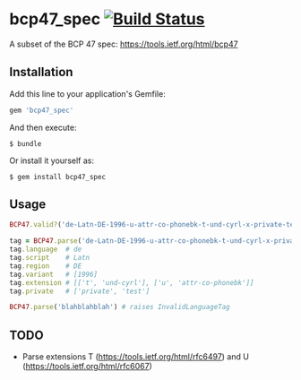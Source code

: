 # bcp47_spec [![Build Status](https://travis-ci.org/dadah89/bcp47_spec.svg?branch=master)](https://travis-ci.org/dadah89/bcp47_spec)
A subset of the BCP 47 spec: https://tools.ietf.org/html/bcp47

## Installation

Add this line to your application's Gemfile:

```ruby
gem 'bcp47_spec'
```

And then execute:
```
$ bundle
```

Or install it yourself as:
```
$ gem install bcp47_spec
```

## Usage

```ruby
BCP47.valid?('de-Latn-DE-1996-u-attr-co-phonebk-t-und-cyrl-x-private-test') # true
```

```ruby
tag = BCP47.parse('de-Latn-DE-1996-u-attr-co-phonebk-t-und-cyrl-x-private-test')
tag.language  # de
tag.script    # Latn
tag.region    # DE
tag.variant   # [1996]
tag.extension # [['t', 'und-cyrl'], ['u', 'attr-co-phonebk']]
tag.private   # ['private', 'test']
```

```ruby
BCP47.parse('blahblahblah') # raises InvalidLanguageTag
```

## TODO

* Parse extensions T (https://tools.ietf.org/html/rfc6497) and U (https://tools.ietf.org/html/rfc6067)
